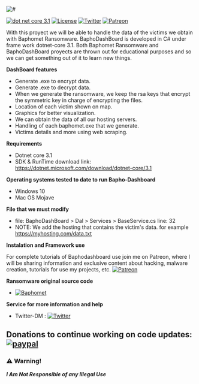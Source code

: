 ![#](https://i.imgur.com/HjgaPAZ.jpg)


[![dot net core 3.1](https://img.shields.io/badge/dotnet%20core-3.1-blue)](https://dotnet.microsoft.com/download/dotnet-core/3.1) 
[![License](https://img.shields.io/badge/License-MIT-lightgrey)](https://github.com/Sh4rk0-666/BaphoDashBoard/blob/master/LICENSE)
[![Twitter](https://img.shields.io/badge/Twitter-%40Chungo__0-%231da1f2)](https://twitter.com/Chungo_0/)
[![Patreon](https://img.shields.io/badge/HackingPills-Patreon-critical)](https://www.patreon.com/HackingPills)

With this proyect we will be able to handle the data of the victims we obtain with Baphomet Ransomware.
BaphoDashBoard is developed in C# under frame work dotnet-core 3.1. Both Baphomet Ransomware and BaphoDashBoard proyects are
thrown out for educational purposes and so we can get something out of it to learn new things.

**DashBoard features**

* Generate .exe to encrypt data.
* Generate .exe to decrypt data.
* When we generate the ransomware, we keep the rsa keys that encrypt the symmetric key in charge of encrypting the files.
* Location of each victim shown on map.
* Graphics for better visualization.
* We can obtain the data of all our hosting servers.
* Handling of each baphomet.exe that we generate.
* Victims details and more using web scraping.


**Requirements**

* Dotnet core 3.1
* SDK & RunTime download link: https://dotnet.microsoft.com/download/dotnet-core/3.1

**Operating systems tested to date to run Bapho-Dashboard**

* Windows 10
* Mac OS Mojave

**File that we must modify**

* file: BaphoDashBoard > Dal > Services > BaseService.cs line: 32
* NOTE: We add the hosting that contains the victim's data. for example https://myhosting.com/data.txt

**Instalation and Framework use**

For complete tutorials of Baphodashboard use join me on Patreon, where I will be sharing information and exclusive content about hacking, malware creation, tutorials for use my projects, etc. [![Patreon](https://img.shields.io/badge/HackingPills-Patreon-critical)](https://www.patreon.com/HackingPills)

**Ransomware original source code**
* [![Baphomet](https://img.shields.io/badge/Baphomet-Ransomware)](https://github.com/Sh4rk0-666/Baphomet)


**Service for more information and help**
* Twitter-DM : [![Twitter](https://img.shields.io/badge/Twitter-%40Chungo__0-%231da1f2)](https://twitter.com/Chungo_0/)


## Donations to continue working on code updates: [![paypal](https://www.paypalobjects.com/en_US/i/btn/btn_donateCC_LG.gif)](https://paypal.me/Sh4rk0)


### :warning: Warning!

***I Am Not Responsible of any Illegal Use***
